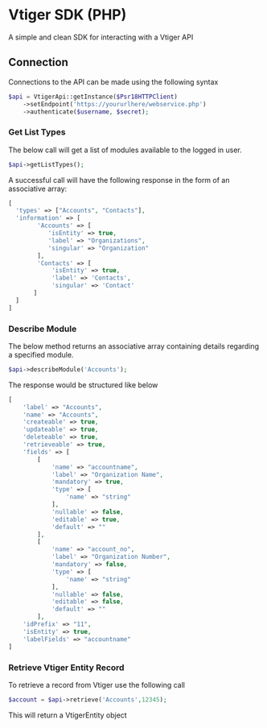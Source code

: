 # Vtiger SDK (PHP)

A simple and clean SDK for interacting with a Vtiger API

## Connection

Connections to the API can be made using the following syntax

```php
$api = VtigerApi::getInstance($Psr18HTTPClient)
    ->setEndpoint('https://yoururlhere/webservice.php')
    ->authenticate($username, $secret);
```

### Get List Types

The below call will get a list of modules available to the logged in user.

```php
$api->getListTypes();
```

A successful call will have the following response in the form of an associative array:

```php
[
  'types' => ["Accounts", "Contacts"],
  'information' => [
        'Accounts' => [
           'isEntity' => true,
           'label' => "Organizations",
           'singular' => "Organization"
        ],
        'Contacts' => [
            'isEntity' => true,
            'label' => 'Contacts',
            'singular' => 'Contact'
       ]
  ]
]
```

### Describe Module

The below method returns an associative array containing details regarding a specified module.

```php
$api->describeModule('Accounts');
```

The response would be structured like below

```php
[
    'label' => "Accounts",
    'name' => "Accounts",
    'createable' => true,
    'updateable' => true,
    'deleteable' => true,
    'retrieveable' => true,
    'fields' => [
        [
            'name' => "accountname",
            'label' => "Organization Name",
            'mandatory' => true,
            'type' => [
                'name' => "string"
            ],
            'nullable' => false,
            'editable' => true,
            'default' => ""
        ],
        [
            'name' => "account_no",
            'label' => "Organization Number",
            'mandatory' => false,
            'type' => [
                'name' => "string"
            ],
            'nullable' => false,
            'editable' => false,
            'default' => ""
        ],
    'idPrefix' => "11",
    'isEntity' => true,
    'labelFields' => "accountname"
]
```

### Retrieve Vtiger Entity Record
To retrieve a record from Vtiger use the following call

```php
$account = $api->retrieve('Accounts',12345);
```

This will return a VtigerEntity object